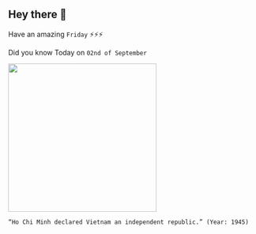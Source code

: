 ## Hey there 👋
Have an amazing `Friday` ⚡⚡⚡

Did you know Today on `02nd of September`
 
 [<img src="https://www.zinnedproject.org/wp-content/uploads/2018/06/Ho-Chi-Minh-Zinn-Education-Project.jpg" width="300" />](http://historymatters.gmu.edu/d/5139/#:~:text=On%20September%202%2C%201945%2C%20Ho,America's%201776%20Declaration%20of%20Independence.) 
 ```
“Ho Chi Minh declared Vietnam an independent republic.” (Year: 1945)
```
